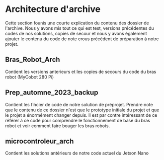 # Architecture d'archive

Cette section founis une courte explication du contenu des dossier de l'archive. Nous y avons mis tout ce qui est test, versions précédentes du codes de nos solutions, copies de secour et nous y avons également ajouter le contenu du code de note crous précédent de préparation à notre projet.

## Bras_Robot_Arch
Contient les versions anterieurs et les copies de secours du code du bras robot (MyCobot 280 Pi)

## Prep_automne_2023_backup
Contient les fihcier de code de notre solution de préprojet. Prendre note que le contenu de ce dossier n'est que le prototype initiale du projet et que le projet a énormément changer depuis. Il est par contre intéressant de ce référer à ce code pour comprendre le fonctionnement de base du bras robot et voir comment faire bouger les bras robots.

## microcontroleur_arch
Contient les solutions antérieurs de notre code actuel du Jetson Nano
